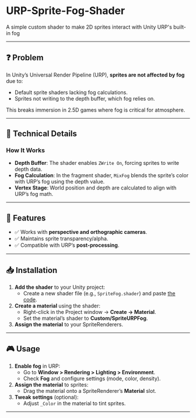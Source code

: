 # URP-Sprite-Fog-Shader
A simple custom shader to make 2D sprites interact with Unity URP's built-in fog

---

## ❓ Problem  
In Unity’s Universal Render Pipeline (URP), **sprites are not affected by fog** due to:  
- Default sprite shaders lacking fog calculations.  
- Sprites not writing to the depth buffer, which fog relies on.  

This breaks immersion in 2.5D games where fog is critical for atmosphere.  

---

## 🔧 Technical Details  
### How It Works  
- **Depth Buffer**: The shader enables `ZWrite On`, forcing sprites to write depth data.  
- **Fog Calculation**: In the fragment shader, `MixFog` blends the sprite’s color with URP’s fog using the depth value.  
- **Vertex Stage**: World position and depth are calculated to align with URP’s fog math.  

---

## 🚀 Features  
- ✅ Works with **perspective and orthographic cameras**.  
- ✅ Maintains sprite transparency/alpha.  
- ✅ Compatible with URP’s **post-processing**.  

---

## 📥 Installation  
1. **Add the shader** to your Unity project:  
   - Create a new shader file (e.g., `SpriteFog.shader`) and paste [the code](#shader-code).  
2. **Create a material** using the shader:  
   - Right-click in the Project window → **Create → Material**.  
   - Set the material’s shader to **Custom/SpriteURPFog**.  
3. **Assign the material** to your SpriteRenderers.  

---

## 🎮 Usage  
1. **Enable fog** in URP:  
   - Go to **Window > Rendering > Lighting > Environment**.  
   - Check **Fog** and configure settings (mode, color, density).  
2. **Assign the material** to sprites:  
   - Drag the material onto a SpriteRenderer’s **Material** slot.  
3. **Tweak settings** (optional):  
   - Adjust `_Color` in the material to tint sprites.  

---


